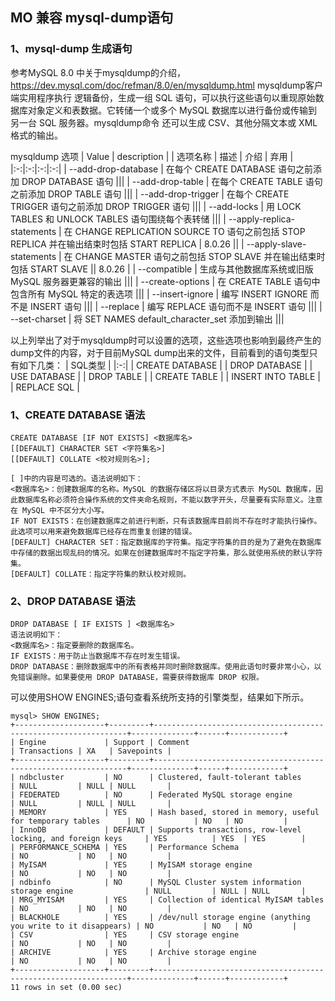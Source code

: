 ## MO 兼容 mysql-dump语句

### 1、mysql-dump 生成语句
参考MySQL 8.0 中关于mysqldump的介绍，https://dev.mysql.com/doc/refman/8.0/en/mysqldump.html
mysqldump客户端实用程序执行 逻辑备份，生成一组 SQL 语句，可以执行这些语句以重现原始数据库对象定义和表数据。它转储一个或多个 MySQL 数据库以进行备份或传输到另一台 SQL 服务器。mysqldump命令 还可以生成 CSV、其他分隔文本或 XML 格式的输出。

mysqldump 选项
| Value | description |
| 选项名称 | 描述 | 介绍 | 弃用 |
|:-:|:-:|:-:|:-:|
| --add-drop-database | 在每个 CREATE DATABASE 语句之前添加 DROP DATABASE 语句 |||
| --add-drop-table | 在每个 CREATE TABLE 语句之前添加 DROP TABLE 语句 |||
| --add-drop-trigger | 在每个 CREATE TRIGGER 语句之前添加 DROP TRIGGER 语句 |||
| --add-locks | 用 LOCK TABLES 和 UNLOCK TABLES 语句围绕每个表转储 |||
| --apply-replica-statements | 在 CHANGE REPLICATION SOURCE TO 语句之前包括 STOP REPLICA 并在输出结束时包括 START REPLICA | 8.0.26 ||
| --apply-slave-statements | 在 CHANGE MASTER 语句之前包括 STOP SLAVE 并在输出结束时包括 START SLAVE || 8.0.26 |
| --compatible | 生成与其他数据库系统或旧版 MySQL 服务器更兼容的输出 |||
| --create-options | 在 CREATE TABLE 语句中包含所有 MySQL 特定的表选项 |||
| --insert-ignore | 编写 INSERT IGNORE 而不是 INSERT 语句 |||
| --replace | 编写 REPLACE 语句而不是 INSERT 语句 |||
| --set-charset | 将 SET NAMES default_character_set 添加到输出 |||

以上列举出了对于mysqldump时可以设置的选项，这些选项也影响到最终产生的dump文件的内容，对于目前MySQL dump出来的文件，目前看到的语句类型只有如下几类：
| SQL类型 |
|:-:|
| CREATE DATABASE |
| DROP DATABASE |
| USE DATABASE |
| DROP TABLE |
| CREATE TABLE |
| INSERT INTO TABLE |
| REPLACE SQL |

### 1、CREATE DATABASE 语法
```
CREATE DATABASE [IF NOT EXISTS] <数据库名>
[[DEFAULT] CHARACTER SET <字符集名>] 
[[DEFAULT] COLLATE <校对规则名>];

[ ]中的内容是可选的。语法说明如下：
<数据库名>：创建数据库的名称。MySQL 的数据存储区将以目录方式表示 MySQL 数据库，因此数据库名称必须符合操作系统的文件夹命名规则，不能以数字开头，尽量要有实际意义。注意在 MySQL 中不区分大小写。
IF NOT EXISTS：在创建数据库之前进行判断，只有该数据库目前尚不存在时才能执行操作。此选项可以用来避免数据库已经存在而重复创建的错误。
[DEFAULT] CHARACTER SET：指定数据库的字符集。指定字符集的目的是为了避免在数据库中存储的数据出现乱码的情况。如果在创建数据库时不指定字符集，那么就使用系统的默认字符集。
[DEFAULT] COLLATE：指定字符集的默认校对规则。
```

### 2、DROP DATABASE 语法
```
DROP DATABASE [ IF EXISTS ] <数据库名>
语法说明如下：
<数据库名>：指定要删除的数据库名。
IF EXISTS：用于防止当数据库不存在时发生错误。
DROP DATABASE：删除数据库中的所有表格并同时删除数据库。使用此语句时要非常小心，以免错误删除。如果要使用 DROP DATABASE，需要获得数据库 DROP 权限。
```


可以使用SHOW ENGINES;语句查看系统所支持的引擎类型，结果如下所示。
```
mysql> SHOW ENGINES;
+--------------------+---------+----------------------------------------------------------------+--------------+------+------------+
| Engine             | Support | Comment                                                        | Transactions | XA   | Savepoints |
+--------------------+---------+----------------------------------------------------------------+--------------+------+------------+
| ndbcluster         | NO      | Clustered, fault-tolerant tables                               | NULL         | NULL | NULL       |
| FEDERATED          | NO      | Federated MySQL storage engine                                 | NULL         | NULL | NULL       |
| MEMORY             | YES     | Hash based, stored in memory, useful for temporary tables      | NO           | NO   | NO         |
| InnoDB             | DEFAULT | Supports transactions, row-level locking, and foreign keys     | YES          | YES  | YES        |
| PERFORMANCE_SCHEMA | YES     | Performance Schema                                             | NO           | NO   | NO         |
| MyISAM             | YES     | MyISAM storage engine                                          | NO           | NO   | NO         |
| ndbinfo            | NO      | MySQL Cluster system information storage engine                | NULL         | NULL | NULL       |
| MRG_MYISAM         | YES     | Collection of identical MyISAM tables                          | NO           | NO   | NO         |
| BLACKHOLE          | YES     | /dev/null storage engine (anything you write to it disappears) | NO           | NO   | NO         |
| CSV                | YES     | CSV storage engine                                             | NO           | NO   | NO         |
| ARCHIVE            | YES     | Archive storage engine                                         | NO           | NO   | NO         |
+--------------------+---------+----------------------------------------------------------------+--------------+------+------------+
11 rows in set (0.00 sec)
```
